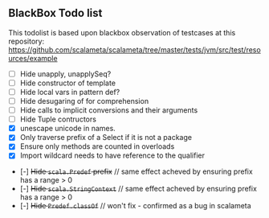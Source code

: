 ## BlackBox Todo list
This todolist is based upon blackbox observation of testcases at this repository: https://github.com/scalameta/scalameta/tree/master/tests/jvm/src/test/resources/example

- [ ] Hide unapply, unapplySeq?
- [ ] Hide constructor of template
- [ ] Hide local vars in pattern def?
- [ ] Hide desugaring of for comprehension
- [ ] Hide calls to implicit conversions and their arguments
- [ ] Hide Tuple contructors
- [x] unescape unicode in names.
- [x] Only traverse prefix of a Select if it is not a package
- [x] Ensure only methods are counted in overloads
- [x] Import wildcard needs to have reference to the qualifier
- [-] ~~Hide `scala.Predef` prefix~~ // same effect acheved by ensuring prefix has a range > 0
- [-] ~~Hide `scala.StringContext`~~ // same effect acheved by ensuring prefix has a range > 0
- [-] ~~Hide `Predef.classOf`~~ // won't fix - confirmed as a bug in scalameta
